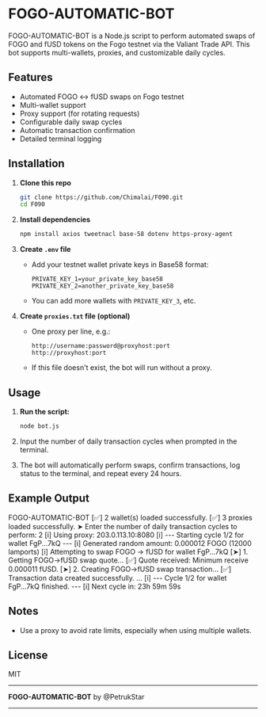 # FOGO-AUTOMATIC-BOT

FOGO-AUTOMATIC-BOT is a Node.js script to perform automated swaps of FOGO and fUSD tokens on the Fogo testnet via the Valiant Trade API. This bot supports multi-wallets, proxies, and customizable daily cycles.

## Features

- Automated FOGO ↔ fUSD swaps on Fogo testnet
- Multi-wallet support
- Proxy support (for rotating requests)
- Configurable daily swap cycles
- Automatic transaction confirmation
- Detailed terminal logging


## Installation

1.  **Clone this repo**
    ```bash
    git clone https://github.com/Chimalai/F090.git
    cd F090
    ```

2.  **Install dependencies**
    ```bash
    npm install axios tweetnacl base-58 dotenv https-proxy-agent
    ```

3.  **Create `.env` file**
    * Add your testnet wallet private keys in Base58 format:
        ```
        PRIVATE_KEY_1=your_private_key_base58
        PRIVATE_KEY_2=another_private_key_base58
        ```
    * You can add more wallets with `PRIVATE_KEY_3`, etc.

4.  **Create `proxies.txt` file (optional)**
    * One proxy per line, e.g.:
        ```
        http://username:password@proxyhost:port
        http://proxyhost:port
        ```
    * If this file doesn't exist, the bot will run without a proxy.

## Usage

1.  **Run the script:**
    ```bash
    node bot.js
    ```

2.  Input the number of daily transaction cycles when prompted in the terminal.

3.  The bot will automatically perform swaps, confirm transactions, log status to the terminal, and repeat every 24 hours.

## Example Output


FOGO-AUTOMATIC-BOT
[✅] 2 wallet(s) loaded successfully.
[✅] 3 proxies loaded successfully.
➤ Enter the number of daily transaction cycles to perform: 2
[i] Using proxy: 203.0.113.10:8080
[i] --- Starting cycle 1/2 for wallet FgP...7kQ ---
[i] Generated random amount: 0.000012 FOGO (12000 lamports)
[i] Attempting to swap FOGO -> fUSD for wallet FgP...7kQ
[➤] 1. Getting FOGO->fUSD swap quote...
[✅] Quote received: Minimum receive 0.000011 fUSD.
[➤] 2. Creating FOGO->fUSD swap transaction...
[✅] Transaction data created successfully.
...
[i] --- Cycle 1/2 for wallet FgP...7kQ finished. ---
[i] Next cycle in: 23h 59m 59s

## Notes

- Use a proxy to avoid rate limits, especially when using multiple wallets.

## License

MIT

---

**FOGO-AUTOMATIC-BOT**
by @PetrukStar

---

